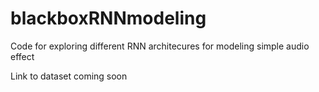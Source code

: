 # blackboxRNNmodeling  


Code for exploring different RNN architecures for modeling simple audio effect   


Link to dataset coming soon



